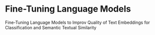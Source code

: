 # Fine-Tuning Language Models
Fine-Tuning Language Models to Improv Quality of Text Embeddings for Classification and Semantic Textual Similarity
